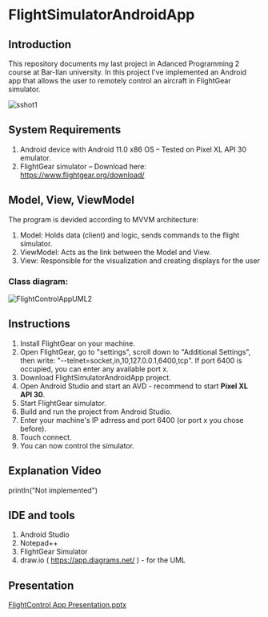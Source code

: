 # FlightSimulatorAndroidApp


## Introduction

This repository documents my last project in Adanced Programming 2 course at Bar-Ilan university.
In this project I've implemented an Android app that allows the user to remotely control an aircraft in FlightGear simulator.

![sshot1](https://user-images.githubusercontent.com/72878018/122671505-9f8a2b80-d1cf-11eb-8810-e9586d3ff038.png)


## System Requirements

1. Android device with Android 11.0 x86 OS – Tested on Pixel XL API 30 emulator.
2. FlightGear simulator – Download here: https://www.flightgear.org/download/


## Model, View, ViewModel

The program is devided according to MVVM architecture:

1. Model:     Holds data (client) and logic, sends commands to the flight simulator.
2. ViewModel: Acts as the link between the Model and View.
3. View:      Responsible for the visualization and creating displays for the user


### Class diagram:

![FlightControlAppUML2](https://user-images.githubusercontent.com/72878018/122671951-b16cce00-d1d1-11eb-90e2-62580cab795d.png)


## Instructions

1. Install FlightGear on your machine.
2. Open FlightGear, go to "settings", scroll down to "Additional Settings", then write: "--telnet=socket,in,10,127.0.0.1,6400,tcp". If port 6400 is occupied, you can enter any available port x.
3. Download FlightSimulatorAndroidApp project.
4. Open Android Studio and start an AVD - recommend to start **Pixel XL API 30**.
5. Start FlightGear simulator.
6. Build and run the project from Android Studio.
7. Enter your machine's IP adrress and port 6400 (or port x you chose before).
8. Touch connect.
9. You can now control the simulator.


## Explanation Video

println("Not implemented")


## IDE and tools

1. Android Studio
2. Notepad++
3. FlightGear Simulator
4. draw.io ( https://app.diagrams.net/ ) - for the UML


## Presentation

[FlightControl App Presentation.pptx](https://github.com/shlomi1993/FlightSimulatorAndroidApp/files/6682147/FlightControl.App.Presentation.pptx)

